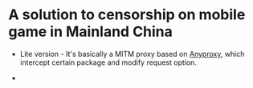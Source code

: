 # A solution to censorship on mobile game in Mainland China

* Lite version - It's basically a MITM proxy based on [Anyproxy](https://anyproxy.io), which intercept certain package and modify request option.

* 
